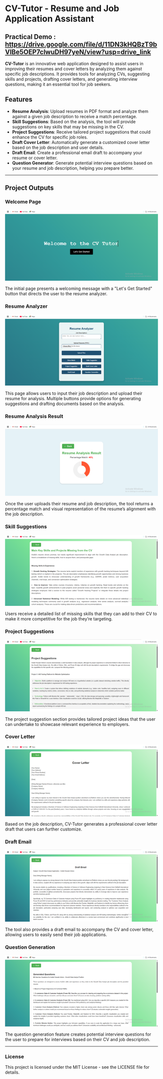 # CV-Tutor - Resume and Job Application Assistant

## Practical Demo : https://drive.google.com/file/d/11DN3kHQBzT9bVlBe5OEP7clwuDH97yeN/view?usp=drive_link

**CV-Tutor** is an innovative web application designed to assist users in improving their resumes and cover letters by analyzing them against specific job descriptions. It provides tools for analyzing CVs, suggesting skills and projects, drafting cover letters, and generating interview questions, making it an essential tool for job seekers.

## Features

- **Resume Analysis**: Upload resumes in PDF format and analyze them against a given job description to receive a match percentage.
- **Skill Suggestions**: Based on the analysis, the tool will provide suggestions on key skills that may be missing in the CV.
- **Project Suggestions**: Receive tailored project suggestions that could enhance the CV for specific job roles.
- **Draft Cover Letter**: Automatically generate a customized cover letter based on the job description and user details.
- **Draft Email**: Create a professional email draft to accompany your resume or cover letter.
- **Question Generator**: Generate potential interview questions based on your resume and job description, helping you prepare better.

---

## Project Outputs

### Welcome Page

![Welcome Page](./Output/Landing.png)

The initial page presents a welcoming message with a "Let's Get Started" button that directs the user to the resume analyzer.

### Resume Analyzer

![Resume Analyzer](./Output/Home.png)

This page allows users to input their job description and upload their resume for analysis. Multiple buttons provide options for generating suggestions and drafting documents based on the analysis.

### Resume Analysis Result

![Resume Analysis Result](./Output/result-1.png)

Once the user uploads their resume and job description, the tool returns a percentage match and visual representation of the resume’s alignment with the job description.

### Skill Suggestions

![Skill Suggestions](./Output/Missing%20in%20CV.png)

Users receive a detailed list of missing skills that they can add to their CV to make it more competitive for the job they’re targeting.

### Project Suggestions

![Project Suggestions](./Output/Project.png)

The project suggestion section provides tailored project ideas that the user can undertake to showcase relevant experience to employers.

### Cover Letter

![Cover Letter](./Output/CoverLetter.png)

Based on the job description, CV-Tutor generates a professional cover letter draft that users can further customize.

### Draft Email

![Draft Email](./Output/Draft%20Email.png)

The tool also provides a draft email to accompany the CV and cover letter, allowing users to easily send their job applications.

### Question Generation

![Question Generation](./Output/Question.png)

The question generation feature creates potential interview questions for the user to prepare for interviews based on their CV and job description.

---

### License
This project is licensed under the MIT License - see the LICENSE file for details.
